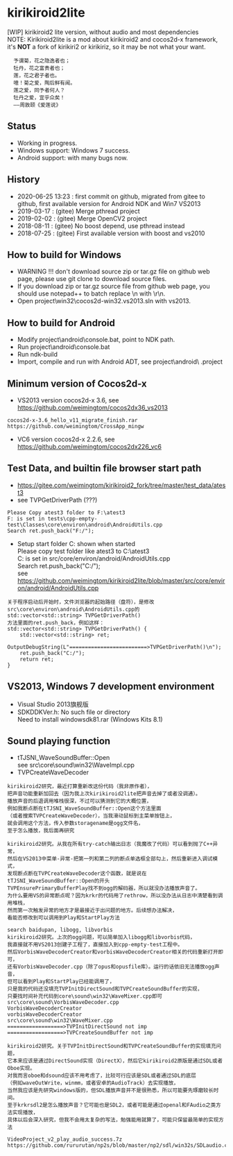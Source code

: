 # kirikiroid2lite
[WIP] kirikiroid2 lite version, without audio and most dependencies  
NOTE: Kirikiroid2lite is a mod about kirikiroid2 and cocos2d-x framework,  
it's **NOT** a fork of kirikiri2 or kirikiriz, so it may be not what your want.  

```
  予谓菊，花之隐逸者也；  
  牡丹，花之富贵者也；  
  莲，花之君子者也。  
  噫！菊之爱，陶后鲜有闻。  
  莲之爱，同予者何人？  
  牡丹之爱，宜乎众矣！  
  ——周敦颐《爱莲说》    
```

## Status  
* Working in progress.    
* Windows support: Windows 7 success.  
* Android support: with many bugs now.    

## History  
* 2020-06-25 13:23 : first commit on github, migrated from gitee to github, first available version for Android NDK and Win7 VS2013        
* 2019-03-17 : (gitee) Merge pthread project  
* 2019-02-02 : (gitee) Merge OpenCV2 project  
* 2018-08-11 : (gitee) No boost depend, use pthread instead  
* 2018-07-25 : (gitee) First available version with boost and vs2010  

## How to build for Windows  
* WARNING !!! don't download source zip or tar.gz file on github web page, please use git clone to download source files.  
* If you download zip or tar.gz source file from github web page, you should use notepad++ to batch replace \n with \r\n.  
* Open project\win32\cocos2d-win32.vs2013.sln with vs2013.  

## How to build for Android  
* Modify project\android\console.bat, point to NDK path.  
* Run project\android\console.bat  
* Run ndk-build  
* Import, compile and run with Android ADT, see project\android\ .project   

## Minimum version of Cocos2d-x  
* VS2013 version cocos2d-x 3.6, see   
https://github.com/weimingtom/cocos2dx36_vs2013  
```
cocos2d-x-3.6_hello_v11_migrate_finish.rar  
https://github.com/weimingtom/CrossApp_mingw  
```
* VC6 version cocos2d-x 2.2.6, see  
https://github.com/weimingtom/cocos2dx226_vc6  

## Test Data, and builtin file browser start path   
* https://gitee.com/weimingtom/kirikiroid2_fork/tree/master/test_data/atest3  
* see TVPGetDriverPath (???)  
```
Please Copy atest3 folder to F:\atest3
F: is set in tests\cpp-empty-test\Classes\core\environ\android\AndroidUtils.cpp
Search ret.push_back("F:/");
```
* Setup start folder C: shown when started     
Please copy test folder like atest3 to C:\atest3  
C: is set in src/core/environ/android/AndroidUtils.cpp  
Search ret.push_back("C:/");  
see https://github.com/weimingtom/kirikiroid2lite/blob/master/src/core/environ/android/AndroidUtils.cpp  
```
关于程序启动后开始时，文件浏览器的起始路径（盘符），是修改src\core\environ\android\AndroidUtils.cpp的
std::vector<std::string> TVPGetDriverPath()
方法里面的ret.push_back，例如这样：
std::vector<std::string> TVPGetDriverPath() {
	std::vector<std::string> ret;
	OutputDebugString(L"=========================>TVPGetDriverPath()\n");
	ret.push_back("C:/");
	return ret;
}
```

## VS2013, Windows 7 development environment  
* Visual Studio 2013旗舰版  
* SDKDDKVer.h: No such file or directory  
Need to install windowsdk81.rar (Windows Kits 8.1)    

## Sound playing function   
* tTJSNI_WaveSoundBuffer::Open  
see src\core\sound\win32\WaveImpl.cpp  
* TVPCreateWaveDecoder   
```
kirikiroid2研究，最近打算重新改这份代码（我非原作者），
把声音功能重新加回去（因为我上次kirikiroid2lite把声音去掉了或者没调通）。
播放声音的后退调用堆栈很深，不过可以猜测到它的大概位置，
例如我断点断在tTJSNI_WaveSoundBuffer::Open这个方法里面
（或者搜索TVPCreateWaveDecoder），当我滑动鼠标到主菜单按钮上，
就会调用这个方法，传入参数storagename是ogg文件名，
至于怎么播放，我后面再研究

kirikiroid2研究。从我在所有try-catch输出日志（我魔改了代码）可以看到抛了C++异常，
然后在VS2013中菜单-异常-把第一列和第二列的断点单选框全部勾上，然后重新进入调试模式，
发现断点断在TVPCreateWaveDecoder这个函数，就是说在tTJSNI_WaveSoundBuffer::Open的开头
TVPEnsurePrimaryBufferPlay找不到ogg的解码器，所以就没办法播放声音了。
为什么要用VS的异常断点呢？因为krkr的代码用了rethrow，所以没办法从日志中清楚看到调用堆栈，
然而第一次触发异常的地方才是最接近于出问题的地方。后续想办法解决，
看能否修改到可以调用到Play和StartPlay方法

search baidupan, libogg, libvorbis
kirikiroid2研究。上次的ogg问题，可以简单加入libogg和libvorbis代码，
我直接就不用VS2013创建子工程了，直接加入到cpp-empty-test工程中。
然后VorbisWaveDecoderCreator和vorbisWaveDecoderCreator相关的代码重新打开即可，
还有VorbisWaveDecoder.cpp（除了opus和opusfile库）。运行的话依旧无法播放ogg声音，
但可以看到Play和StartPlay已经能调用了，
只是我的代码还没填充TVPInitDirectSound和TVPCreateSoundBuffer的实现，
只要找时间补充代码到core\sound\win32\WaveMixer.cpp即可
src\core\sound\VorbisWaveDecoder.cpp
VorbisWaveDecoderCreator
vorbisWaveDecoderCreator
src\core\sound\win32\WaveMixer.cpp
==================>TVPInitDirectSound not imp
==================>TVPCreateSoundBuffer not imp

kirikiroid2研究。关于TVPInitDirectSound和TVPCreateSoundBuffer的实现填充问题，
它本来应该是通过DirectSound实现（DirectX），然后它kirikiroid2原版是通过SDL或者Oboe实现。
对我而言oboe和dsound应该不用考虑了，比较可行应该是SDL或者通过SDL的底层
（例如waveOutWrite，winmm，或者安卓的AudioTrack）去实现播放，
当然我应该是先研究windows版的，但SDL播放声音并不是很熟悉，所以可能要先琢磨较长时间。
至于krkrsdl2是怎么播放声音？它可能也是SDL2，或者可能是通过openal和FAudio之类方法实现播放，
具体以后会深入研究，但我不会用太复杂的写法，勉强能用就算了，可能只保留最简单的实现方法

VideoProject_v2_play_audio_success.7z
https://github.com/rururutan/np2s/blob/master/np2/sdl/win32s/SDLaudio.c
```
